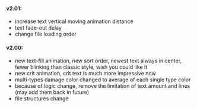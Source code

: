#### v2.01:
* increase text vertical moving animation distance
* text fade-out delay
* change file loading order

#### v2.00:
* new text-fill animation, new sort order, newest text always in center, fewer blinking than classic style, wish you could like it
* new crit animation, crit text is much more impressive now
* multi-types damage color changed to average of each single type color
* because of logic change, remove the limitation of text amount and lines (may add them back in future)  
* file structures change
